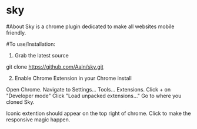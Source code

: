sky
===

#About
Sky is a chrome plugin dedicated to make all websites mobile friendly. 

#To use/Installation:

1) Grab the latest source

git clone https://github.com/Aaln/sky.git

2) Enable Chrome Extension in your Chrome install

Open Chrome.
Navigate to Settings... Tools... Extensions.
Click + on "Developer mode"
Click "Load unpacked extensions..."
Go to where you cloned Sky.

Iconic extention should appear on the top right of chrome.
Click to make the responsive magic happen.
